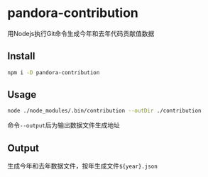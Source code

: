# pandora-contribution
用Nodejs执行Git命令生成今年和去年代码贡献值数据


## Install

```bash
npm i -D pandora-contribution
``` 

## Usage

```bash
node ./node_modules/.bin/contribution --outDir ./contribution
``` 

命令`--output`后为输出数据文件生成地址


## Output

生成今年和去年数据文件，按年生成文件`${year}.json`
